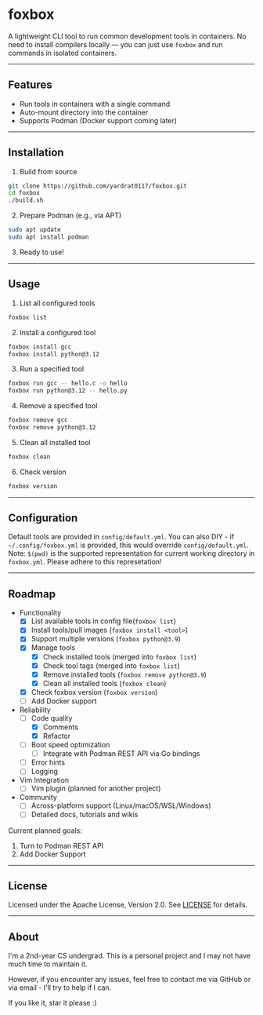 # foxbox

A lightweight CLI tool to run common development tools in containers. No need to install compilers locally — you can just use `foxbox` and run commands in isolated containers.

---

## Features

- Run tools in containers with a single command
- Auto-mount directory into the container
- Supports Podman (Docker support coming later)

---

## Installation

1. Build from source

```bash
git clone https://github.com/yardrat0117/foxbox.git
cd foxbox
./build.sh
```

2. Prepare Podman (e.g., via APT)

```bash
sudo apt update
sudo apt install podman
```

3. Ready to use!

---

## Usage

1. List all configured tools

```bash
foxbox list
```

2. Install a configured tool

```bash
foxbox install gcc
foxbox install python@3.12
```

3. Run a specified tool

```bash
foxbox run gcc -- hello.c -o hello
foxbox run python@3.12 -- hello.py
```

4. Remove a specified tool
```bash
foxbox remove gcc
foxbox remove python@3.12
```

5. Clean all installed tool
```bash
foxbox clean
```


6. Check version

```bash
foxbox version
```

---

## Configuration

Default tools are provided in `config/default.yml`. 
You can also DIY - if `~/.config/foxbox.yml` is provided, this would override `config/default.yml`.
Note: `$(pwd)` is the supported representation for current working directory in `foxbox.yml`. Please adhere to this represetation!

---

## Roadmap

- Functionality
    - [x] List available tools in config file(`foxbox list`)
    - [x] Install tools/pull images (`foxbox install <tool>`)
    - [x] Support multiple versions (`foxbox python@3.9`)
    - [x] Manage tools 
        - [x] Check installed tools (merged into `foxbox list`)
        - [x] Check tool tags (merged into `foxbox list`)
        - [x] Remove installed tools (`foxbox remove python@3.9`)
        - [x] Clean all installed tools (`foxbox clean`)
    - [x] Check foxbox version (`foxbox version`)
    - [ ] Add Docker support
- Reliability
    - [ ] Code quality
        - [x] Comments
        - [x] Refactor
    - [ ] Boot speed optimization
        - [ ] Integrate with Podman REST API via Go bindings
    - [ ] Error hints
    - [ ] Logging
- Vim Integration
    - [ ] Vim plugin (planned for another project)
- Community
    - [ ] Across-platform support (Linux/macOS/WSL/Windows)
    - [ ] Detailed docs, tutorials and wikis

Current planned goals:

1. Turn to Podman REST API
2. Add Docker Support

---

## License

Licensed under the Apache License, Version 2.0. See [LICENSE](./LICENSE) for details.

---

## About

I'm a 2nd-year CS undergrad. This is a personal project and I may not have much time to maintain it.

However, if you encounter any issues, feel free to contact me via GitHub or via email - I'll try to help if I can.

If you like it, star it please :)
